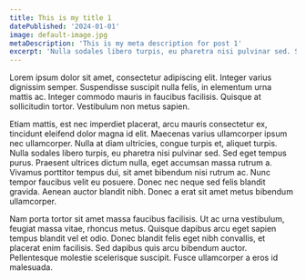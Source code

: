 ```yaml
---
title: This is my title 1
datePublished: '2024-01-01'
image: default-image.jpg
metaDescription: 'This is my meta description for post 1'
excerpt: 'Nulla sodales libero turpis, eu pharetra nisi pulvinar sed. Sed eget tempus purus. Praesent ultrices dictum nulla, eget accumsan massa rutrum a'
---
```


Lorem ipsum dolor sit amet, consectetur adipiscing elit. Integer varius dignissim semper. Suspendisse suscipit nulla felis, in elementum urna mattis ac. Integer commodo mauris in faucibus facilisis. Quisque at sollicitudin tortor. Vestibulum non metus sapien.

Etiam mattis, est nec imperdiet placerat, arcu mauris consectetur ex, tincidunt eleifend dolor magna id elit. Maecenas varius ullamcorper ipsum nec ullamcorper. Nulla at diam ultricies, congue turpis et, aliquet turpis. Nulla sodales libero turpis, eu pharetra nisi pulvinar sed. Sed eget tempus purus. Praesent ultrices dictum nulla, eget accumsan massa rutrum a. Vivamus porttitor tempus dui, sit amet bibendum nisi rutrum ac. Nunc tempor faucibus velit eu posuere. Donec nec neque sed felis blandit gravida. Aenean auctor blandit nibh. Donec a erat sit amet metus bibendum ullamcorper.

Nam porta tortor sit amet massa faucibus facilisis. Ut ac urna vestibulum, feugiat massa vitae, rhoncus metus. Quisque dapibus arcu eget sapien tempus blandit vel et odio. Donec blandit felis eget nibh convallis, et placerat enim facilisis. Sed dapibus quis arcu bibendum auctor. Pellentesque molestie scelerisque suscipit. Fusce ullamcorper a eros id malesuada.
